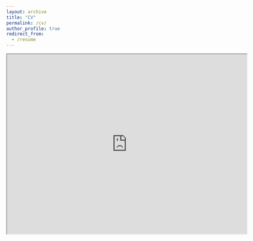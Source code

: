 ```yaml
---
layout: archive
title: "CV"
permalink: /cv/
author_profile: true
redirect_from:
  - /resume
---
```


[//]: # (My CV is available [here]&#40;https://drive.google.com/file/d/1g62ObAPj2tJpy8D2M2Ghc77YjPoUNKNk/view?usp=sharing&#41;.)

<iframe src="https://drive.google.com/file/d/1g62ObAPj2tJpy8D2M2Ghc77YjPoUNKNk/preview" width="640" height="480" allow="autoplay"></iframe>

[//]: # ({% include base_path %})

[//]: # ()
[//]: # (<iframe src="https://drive.google.com/file/d/1g62ObAPj2tJpy8D2M2Ghc77YjPoUNKNk/preview" width="640" height="480" allow="autoplay"></iframe>)


[//]: # (Education)

[//]: # (======)

[//]: # (* PhD in Mathematics, University College London &#40;2021-present&#41;)

[//]: # (* MSc in Mathematics and Foundations of Computer Science, Distinction &#40;81%&#41;, University of Oxford &#40;2019-2020&#41;)

[//]: # (* MMath &#40;Honours&#41;, First Class Honours &#40;81%&#41;, The University of Edinburgh &#40;2014-2019&#41;)

[//]: # ()
[//]: # (Scholarships and Grants)

[//]: # (======)

[//]: # (* Mayer de Rothschild Scholarship &#40;2025&#41;)

[//]: # (  + University College London)

[//]: # (  + For outstanding work in graduate studies)

[//]: # (* UCL EPSRC DTP Research Studentship &#40;2021 - 2025&#41;)

[//]: # (  + University College London)

[//]: # (* Trinity Studentship in Mathematics &#40;declined, 2021&#41;)

[//]: # (  + Trinity College, University of Cambridge)

[//]: # (* William and Isabella Dick Prize &#40;2019&#41;)

[//]: # (  + The University of Edinburgh)

[//]: # (  + For best 5th year dissertation in Mathematics)

[//]: # (* William and Isabella Dick Prize &#40;2018&#41;)

[//]: # (  + The University of Edinburgh)

[//]: # (  + For best 4th year thesis in Mathematics)

[//]: # ()
[//]: # (Experience)

[//]: # (======)

[//]: # (* 2020 - present: Data Scientist at Actelligent Capital, UK)

[//]: # (  + Full-time 2020–2021, part-time 2021–present)

[//]: # ()
[//]: # (* 2019: Research intern at The University of Edinburgh, UK)

[//]: # (  + Topic: interactive theorem proving)

[//]: # (  + Mentor: Prof Jacques Fleuriot)

[//]: # ()
[//]: # (* 2018: Research intern at National University of Singapore, Singapore)

[//]: # (  + Topic: quantum algorithms)

[//]: # (  + Mentors: Dr Miklos Santha and Dr Ansis Rosmanis)

[//]: # (  )
[//]: # (* 2017: Research intern at The University of Edinburgh, UK)

[//]: # (  + Topic: spectral graph theory)

[//]: # (  + Mentor: Dr Mary Cryan)

[//]: # (  )
[//]: # (* 2016: Research intern at The University of Edinburgh, UK)

[//]: # (  + Topic: computer architecture)

[//]: # (  + Mentors: Prof Vijaynand Nagarajan and Dr Marco Elver)

[//]: # (  )
[//]: # (Publications)

[//]: # (======)

[//]: # (  <ul>{% for post in site.publications reversed %})

[//]: # (    {% include archive-single-cv.html %})

[//]: # (  {% endfor %}</ul>)

[//]: # ()
[//]: # (Talks)

[//]: # (======)

[//]: # (* 30th British Combinatorial Conference &#40;2024&#41; at Queen Mary University of London, UK )

[//]: # (* Combinatorics Study Group &#40;2024&#41; at Queen Mary University of London, UK )

[//]: # (* Combinatorics Seminar &#40;2023&#41; at University of Warwick, Coventry, UK )

[//]: # (* 21st International Conference on Random Structures & Algorithms &#40;2023&#41; at Carnegie Mellon University, Pittsburgh, PA, USA )

[//]: # (* 27th Postgraduate Combinatorial Conference &#40;2023&#41; at University of Birmingham, UΚ )

[//]: # (* European Conference on Combinatorics, Graph Theory and Applications &#40;2023&#41; at  Charles University Prague, Czechia )

[//]: # (* Constructive and Probabilistic Methods in Combinatorics &#40;2023&#41; at University of Zagreb, Croatia )

[//]: # (* PhD Seminar on Combinatorics, Games and Optimization &#40;2023&#41; at London School of Economics, UK )

[//]: # (* Combinatorics Seminar &#40;2023&#41; at University College London, UK )

[//]: # ()
[//]: # (Teaching)

[//]: # (======)

[//]: # (* 2023 - 2024: Class Tutor at University College London, UK)

[//]: # (  + Intermediate Mathematics for Computer Science)

[//]: # ()
[//]: # (* 2022 - 2023: Class Tutor at University College London, UK)

[//]: # (  + Probabilistic Methods in Combinatorics)

[//]: # ()
[//]: # (* 2018 - 2019: Class Tutor at The University of Edinburgh, UK)

[//]: # (  + Algorithms and Data Structures &#40;Honours&#41;)

[//]: # ()
[//]: # (* 2017 - 2019: Class Tutor at The University of Edinburgh, UK)

[//]: # (  + Discrete Mathematics and Mathematical Reasoning)

[//]: # (  )
[//]: # (* 2016 - 2019: Class Tutor at The University of Edinburgh, UK)

[//]: # (  + Processing Formal and Natural Languages)

[//]: # (  + Algorithms, Data Structures and Learning)

[//]: # ()
[//]: # (Service)

[//]: # (======)

[//]: # (* Organiser of the 28th Postgraduate Combinatorial Conference, 2024)